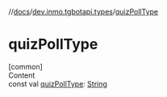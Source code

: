 //[docs](../../index.md)/[dev.inmo.tgbotapi.types](index.md)/[quizPollType](quiz-poll-type.md)



# quizPollType  
[common]  
Content  
const val [quizPollType](quiz-poll-type.md): [String](https://kotlinlang.org/api/latest/jvm/stdlib/kotlin/-string/index.html)  



